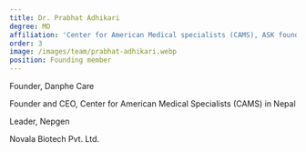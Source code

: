```yaml
---
title: Dr. Prabhat Adhikari
degree: MD
affiliation: 'Center for American Medical specialists (CAMS), ASK foundation, Nepal'
order: 3
image: /images/team/prabhat-adhikari.webp
position: Founding member
---
```


Founder, Danphe Care

Founder and CEO, Center for American Medical Specialists (CAMS) in Nepal

Leader, Nepgen

Novala Biotech Pvt. Ltd.
